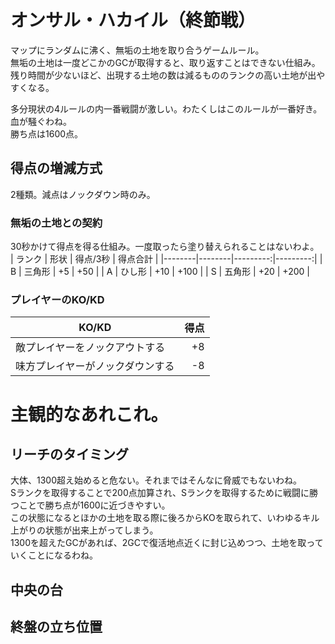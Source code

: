# オンサル・ハカイル（終節戦）

マップにランダムに沸く、無垢の土地を取り合うゲームルール。  
無垢の土地は一度どこかのGCが取得すると、取り返すことはできない仕組み。  
残り時間が少ないほど、出現する土地の数は減るもののランクの高い土地が出やすくなる。  

多分現状の4ルールの内一番戦闘が激しい。わたくしはこのルールが一番好き。血が騒ぐわね。  
勝ち点は1600点。  

## 得点の増減方式
2種類。減点はノックダウン時のみ。

### 無垢の土地との契約
30秒かけて得点を得る仕組み。一度取ったら塗り替えられることはないわよ。  
| ランク | 形状   | 得点/3秒 | 得点合計 |
|--------|--------|---------:|---------:|
| B      | 三角形 |       +5 |      +50 |
| A      | ひし形 |      +10 |     +100 |
| S      | 五角形 |      +20 |     +200 |

### プレイヤーのKO/KD
| KO/KD                            | 得点 |
|----------------------------------|-----:|
| 敵プレイヤーをノックアウトする   |   +8 |
| 味方プレイヤーがノックダウンする |   -8 |

# 主観的なあれこれ。

## リーチのタイミング
大体、1300超え始めると危ない。それまではそんなに脅威でもないわね。  
Sランクを取得することで200点加算され、Sランクを取得するために戦闘に勝つことで勝ち点が1600に近づきやすい。  
この状態になるとほかの土地を取る際に後ろからKOを取られて、いわゆるキル上がりの状態が出来上がってしまう。  
1300を超えたGCがあれば、2GCで復活地点近くに封じ込めつつ、土地を取っていくことになるわね。  

## 中央の台
## 終盤の立ち位置
